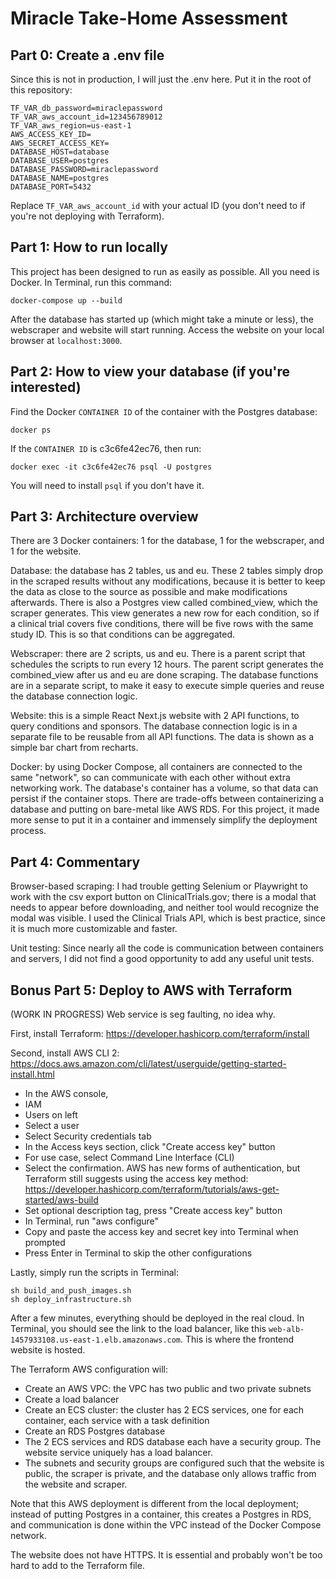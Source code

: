 # Miracle Take-Home Assessment

## Part 0: Create a .env file

Since this is not in production, I will just the .env here. Put it in the root of this repository:
```
TF_VAR_db_password=miraclepassword
TF_VAR_aws_account_id=123456789012
TF_VAR_aws_region=us-east-1
AWS_ACCESS_KEY_ID=
AWS_SECRET_ACCESS_KEY=
DATABASE_HOST=database
DATABASE_USER=postgres
DATABASE_PASSWORD=miraclepassword
DATABASE_NAME=postgres
DATABASE_PORT=5432
```

Replace `TF_VAR_aws_account_id` with your actual ID (you don't need to if you're not deploying with Terraform).

## Part 1: How to run locally

This project has been designed to run as easily as possible. All you need is Docker. In Terminal, run this command:
```
docker-compose up --build
```

After the database has started up (which might take a minute or less), the webscraper and website will start running. Access the website on your local browser at `localhost:3000`.

## Part 2: How to view your database (if you're interested)

Find the Docker `CONTAINER ID` of the container with the Postgres database:
```
docker ps
```

If the `CONTAINER ID` is c3c6fe42ec76, then run:
```
docker exec -it c3c6fe42ec76 psql -U postgres
```

You will need to install `psql` if you don't have it.

## Part 3: Architecture overview

There are 3 Docker containers: 1 for the database, 1 for the webscraper, and 1 for the website.

Database: the database has 2 tables, us and eu. These 2 tables simply drop in the scraped results without any modifications, because it is better to keep the data as close to the source as possible and make modifications afterwards. There is also a Postgres view called combined_view, which the scraper generates. This view generates a new row for each condition, so if a clinical trial covers five conditions, there will be five rows with the same study ID. This is so that conditions can be aggregated.

Webscraper: there are 2 scripts, us and eu. There is a parent script that schedules the scripts to run every 12 hours. The parent script generates the combined_view after us and eu are done scraping. The database functions are in a separate script, to make it easy to execute simple queries and reuse the database connection logic.

Website: this is a simple React Next.js website with 2 API functions, to query conditions and sponsors. The database connection logic is in a separate file to be reusable from all API functions. The data is shown as a simple bar chart from recharts.

Docker: by using Docker Compose, all containers are connected to the same "network", so can communicate with each other without extra networking work. The database's container has a volume, so that data can persist if the container stops. There are trade-offs between containerizing a database and putting on bare-metal like AWS RDS. For this project, it made more sense to put it in a container and immensely simplify the deployment process.

## Part 4: Commentary

Browser-based scraping: I had trouble getting Selenium or Playwright to work with the csv export button on ClinicalTrials.gov; there is a modal that needs to appear before downloading, and neither tool would recognize the modal was visible. I used the Clinical Trials API, which is best practice, since it is much more customizable and faster.

Unit testing: Since nearly all the code is communication between containers and servers, I did not find a good opportunity to add any useful unit tests.

## Bonus Part 5: Deploy to AWS with Terraform

(WORK IN PROGRESS) Web service is seg faulting, no idea why.

First, install Terraform: https://developer.hashicorp.com/terraform/install

Second, install AWS CLI 2: https://docs.aws.amazon.com/cli/latest/userguide/getting-started-install.html
- In the AWS console,
- IAM
- Users on left
- Select a user
- Select Security credentials tab
- In the Access keys section, click "Create access key" button
- For use case, select Command Line Interface (CLI)
- Select the confirmation. AWS has new forms of authentication, but Terraform still suggests using the access key method: https://developer.hashicorp.com/terraform/tutorials/aws-get-started/aws-build
- Set optional description tag, press "Create access key" button
- In Terminal, run "aws configure"
- Copy and paste the access key and secret key into Terminal when prompted
- Press Enter in Terminal to skip the other configurations

Lastly, simply run the scripts in Terminal:
```
sh build_and_push_images.sh
sh deploy_infrastructure.sh
```

After a few minutes, everything should be deployed in the real cloud. In Terminal, you should see the link to the load balancer, like this `web-alb-1457933108.us-east-1.elb.amazonaws.com`. This is where the frontend website is hosted.

The Terraform AWS configuration will:
- Create an AWS VPC: the VPC has two public and two private subnets
- Create a load balancer
- Create an ECS cluster: the cluster has 2 ECS services, one for each container, each service with a task definition
- Create an RDS Postgres database
- The 2 ECS services and RDS database each have a security group. The website service uniquely has a load balancer.
- The subnets and security groups are configured such that the website is public, the scraper is private, and the database only allows traffic from the website and scraper.

Note that this AWS deployment is different from the local deployment; instead of putting Postgres in a container, this creates a Postgres in RDS, and communication is done within the VPC instead of the Docker Compose network.

The website does not have HTTPS. It is essential and probably won't be too hard to add to the Terraform file.
